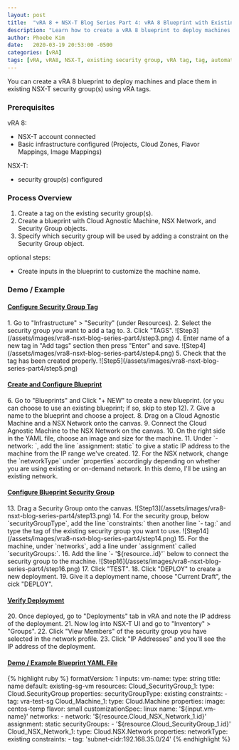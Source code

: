 ```yaml
---
layout: post
title:  "vRA 8 + NSX-T Blog Series Part 4: vRA 8 Blueprint with Existing Security Group (vRA tag)"
description: "Learn how to create a vRA 8 blueprint to deploy machines with existing NSX-T security groups using vRA tags."
author: Phoebe Kim 
date:   2020-03-19 20:53:00 -0500
categories: [vRA]
tags: [vRA, vRA8, NSX-T, existing security group, vRA tag, tag, automation]
---
```


You can create a vRA 8 blueprint to deploy machines and place them in existing NSX-T security group(s) using vRA tags. 

### Prerequisites
vRA 8:
* NSX-T account connected
* Basic infrastructure configured (Projects, Cloud Zones, Flavor Mappings, Image Mappings)

NSX-T:
* security group(s) configured


### Process Overview
1. Create a tag on the existing security group(s).
2. Create a blueprint with Cloud Agnostic Machine, NSX Network, and Security Group objects.
3. Specify which security group will be used by adding a constraint on the Security Group object.

optional steps:
* Create inputs in the blueprint to customize the machine name.


### Demo / Example

<h4><u>Configure Security Group Tag</u></h4>
1. Go to "Infrastructure" > "Security" (under Resources).
2. Select the security group you want to add a tag to.
3. Click "TAGS".
![Step3](/assets/images/vra8-nsxt-blog-series-part4/step3.png)
4. Enter name of a new tag in "Add tags" section then press "Enter" and save.
![Step4](/assets/images/vra8-nsxt-blog-series-part4/step4.png)
5. Check that the tag has been created properly.
![Step5](/assets/images/vra8-nsxt-blog-series-part4/step5.png)

<h4><u>Create and Configure Blueprint</u></h4>
6. Go to "Blueprints" and Click "+ NEW" to create a new blueprint. (or you can choose to use an existing blueprint; if so, skip to step 12).
7. Give a name to the blueprint and choose a project.
8. Drag on a Cloud Agnostic Machine and a NSX Network onto the canvas. 
9. Connect the Cloud Agnostic Machine to the NSX Network on the canvas.
10. On the right side in the YAML file, choose an image and size for the machine. 
11. Under `- network: `, add the line `assignment: static` to give a static IP address to the machine from the IP range we've created.
12. For the NSX network, change the `networkType` under `properties` accordingly depending on whether you are using existing or on-demand network. In this demo, I'll be using an existing network.

<h4><u>Configure Blueprint Security Group</u></h4>
13. Drag a Security Group onto the canvas. 
![Step13](/assets/images/vra8-nsxt-blog-series-part4/step13.png)
14. For the security group, below `securityGroupType`, add the line `constraints:` then another line `- tag:` and type the tag of the existing security group you want to use.
![Step14](/assets/images/vra8-nsxt-blog-series-part4/step14.png)
15. For the machine, under `networks`, add a line under `assignment` called `securityGroups:`.
16. Add the line `- '${resource.<insert security group object name>.id}'` below to connect the security group to the machine. 
![Step16](/assets/images/vra8-nsxt-blog-series-part4/step16.png)
17. Click "TEST".
18. Click "DEPLOY" to create a new deployment.
19. Give it a deployment name, choose "Current Draft", the cick "DEPLOY".

<h4><u>Verify Deployment</u></h4>
20. Once deployed, go to "Deployments" tab in vRA and note the IP address of the deployment.
21. Now log into NSX-T UI and go to "Inventory" > "Groups".
22. Click "View Members" of the security group you have selected in the network profile.
23. Click "IP Addresses" and you'll see the IP address of the deployment.

<h4><u>Demo / Example Blueprint YAML File</u></h4>
{% highlight ruby %}
formatVersion: 1
inputs:
  vm-name:
    type: string
    title: name
    default: existing-sg-vm
resources:
  Cloud_SecurityGroup_1:
    type: Cloud.SecurityGroup
    properties:
      securityGroupType: existing
      constraints:
        - tag: vra-test-sg
  Cloud_Machine_1:
    type: Cloud.Machine
    properties:
      image: centos-temp
      flavor: small
      customizationSpec: linux
      name: '${input.vm-name}'
      networks:
        - network: '${resource.Cloud_NSX_Network_1.id}'
          assignment: static
          securityGroups:
            - '${resource.Cloud_SecurityGroup_1.id}'
  Cloud_NSX_Network_1:
    type: Cloud.NSX.Network
    properties:
      networkType: existing
      constraints:
        - tag: 'subnet-cidr:192.168.35.0/24'
{% endhighlight %}